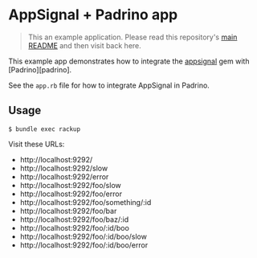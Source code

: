 # AppSignal + Padrino app

> This an example application. Please read this repository's [main
  README](../../blob/master/README.md) and then visit back here.

This example app demonstrates how to integrate the [appsignal][appsignal-gem]
gem with [Padrino][padrino].

See the `app.rb` file for how to integrate AppSignal in Padrino.

## Usage

```
$ bundle exec rackup
```

Visit these URLs:

- http://localhost:9292/
- http://localhost:9292/slow
- http://localhost:9292/error
- http://localhost:9292/foo/slow
- http://localhost:9292/foo/error
- http://localhost:9292/foo/something/:id
- http://localhost:9292/foo/bar
- http://localhost:9292/foo/baz/:id
- http://localhost:9292/foo/:id/boo
- http://localhost:9292/foo/:id/boo/slow
- http://localhost:9292/foo/:id/boo/error

[appsignal-gem]: https://github.com/appsignal/appsignal-ruby
[sinatra]: http://padrinorb.com/
